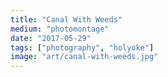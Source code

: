 ```yaml
---
title: "Canal With Weeds"
medium: "photomontage"
date: "2017-05-29"
tags: ["photography", "holyoke"]
image: "art/canal-with-weeds.jpg"
---
```

